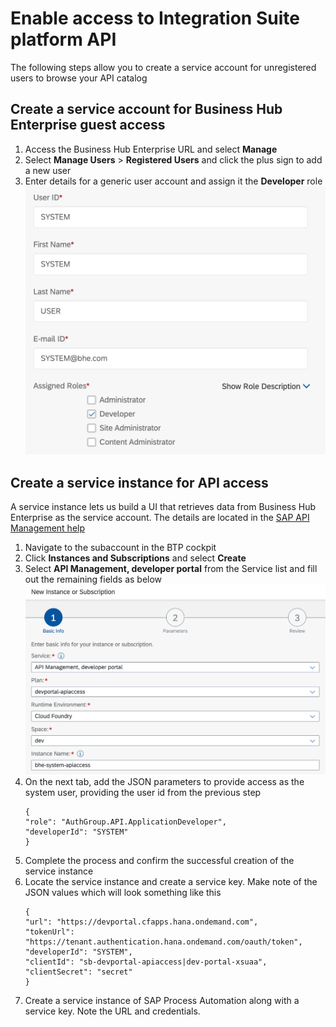 # Enable access to Integration Suite platform API
The following steps allow you to create a service account for unregistered users to browse your API catalog

## Create a service account for Business Hub Enterprise guest access

  1. Access the Business Hub Enterprise URL and select **Manage**
  2. Select **Manage Users** > **Registered Users** and click the plus sign to add a new user
  3. Enter details for a generic user account and assign it the **Developer** role
     ![System user details](img/SystemAccount.png)

## Create a service instance for API access
A service instance lets us build a UI that retrieves data from Business Hub Enterprise as the service account. The details are located in the [SAP API Management help](https://help.sap.com/docs/SAP_CLOUD_PLATFORM_API_MANAGEMENT/66d066d903c2473f81ec33acfe2ccdb4/dabee6e347f645a6805ec5b29f5d578c.html?locale=en-US)

  1. Navigate to the subaccount in the BTP cockpit
  2. Click **Instances and Subscriptions** and select **Create**
  3. Select **API Management, developer portal** from the Service list and fill out the remaining fields as below
     ![Service instance details](img/BHE_ServiceInstance.png)
  4. On the next tab, add the JSON parameters to provide access as the system user, providing the user id from the previous step
      ```
      {
      "role": "AuthGroup.API.ApplicationDeveloper",
      "developerId": "SYSTEM"
      }
      ```
  5. Complete the process and confirm the successful creation of the service instance
  6. Locate the service instance and create a service key. Make note of the JSON values which will look something like this
      ```
      {
      "url": "https://devportal.cfapps.hana.ondemand.com",
      "tokenUrl": "https://tenant.authentication.hana.ondemand.com/oauth/token",
      "developerId": "SYSTEM",
      "clientId": "sb-devportal-apiaccess|dev-portal-xsuaa",
      "clientSecret": "secret"
      }
      ```
  7. Create a service instance of SAP Process Automation along with a service key. Note the URL and credentials.